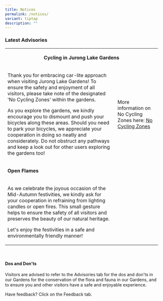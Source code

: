 ```yaml
---
title: Notices
permalink: /notices/
variant: tiptap
description: ""
---
```

<h3>Latest Advisories</h3>
<p></p>
<table style="minWidth: 75px">
<colgroup>
<col>
<col>
<col>
</colgroup>
<tbody>
<tr>
<th rowspan="1" colspan="3">
<p>Cycling in Jurong Lake Gardens</p>
</th>
</tr>
<tr>
<td rowspan="1" colspan="2">
<p>Thank you for embracing car-lite approach when visiting Jurong Lake Gardens!
To ensure the safety and enjoyment of all visitors, please take note of
the designated 'No Cycling Zones' within the gardens.</p>
<p></p>
<p>As you explore the gardens, we kindly encourage you to dismount and push
your bicycles along these areas. Should you need to park your bicycles,
we appreciate your cooperation in doing so neatly and considerately. Do
not obstruct any pathways and keep a look out for other users exploring
the gardens too!</p>
</td>
<td rowspan="1" colspan="1">
<p>More information on No Cycling Zones here: <a href="/files/JLG_No_Cycling_Zones.pdf" rel="noopener nofollow" target="_blank">No Cycling Zones</a>
</p>
</td>
</tr>
<tr>
<td rowspan="1" colspan="3">
<p><strong>Open Flames</strong>
</p>
</td>
</tr>
<tr>
<td rowspan="1" colspan="2">
<p>As we celebrate the joyous occasion of the Mid-Autumn festivities, we
kindly ask for your cooperation in refraining from lighting candles or
open fires. This small gesture helps to ensure the safety of all visitors
and preserves the beauty of our natural heritage.</p>
<p></p>
<p>Let's enjoy the festivities in a safe and environmentally friendly manner!</p>
</td>
<td rowspan="1" colspan="1">
<p></p>
</td>
</tr>
</tbody>
</table>
<p>
<br>
</p>
<h4>Dos and Don'ts</h4>
<p>Visitors are advised to refer to the Advisories tab for the dos and don'ts
in our Gardens for the conservation of the flora and fauna in our Gardens,
and to ensure you and other visitors have a safe and enjoyable experience.</p>
<p>Have feedback? Click on the Feedback tab.</p>